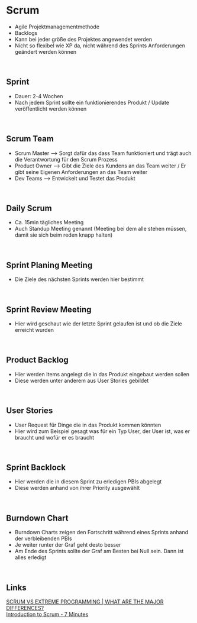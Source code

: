 # Scrum
- Agile Projektmanagementmethode
- Backlogs
- Kann bei jeder größe des Projektes angewendet werden
- Nicht so flexibel wie XP da, nicht während des Sprints Anforderungen geändert werden können

<br>

## Sprint
- Dauer: 2-4 Wochen
- Nach jedem Sprint sollte ein funktionierendes Produkt / Update veröffentlicht werden können

<br>

## Scrum Team
- Scrum Master --> Sorgt dafür das dass Team funktioniert und trägt auch die Verantwortung für den Scrum Prozess
- Product Owner --> Gibt die Ziele des Kundens an das Team weiter / Er gibt seine Eigenen Anforderungen an das Team weiter
- Dev Teams --> Entwickelt und Testet das Produkt

<br>

## Daily Scrum
- Ca. 15min tägliches Meeting
- Auch Standup Meeting genannt (Meeting bei dem alle stehen müssen, damit sie sich beim reden knapp halten)

<br>

## Sprint Planing Meeting
- Die Ziele des nächsten Sprints werden hier bestimmt

<br>

## Sprint Review Meeting
- Hier wird geschaut wie der letzte Sprint gelaufen ist und ob die Ziele erreicht wurden

<br>

## Product Backlog
- Hier werden Items angelegt die in das Produkt eingebaut werden sollen
- Diese werden unter anderem aus User Stories gebildet

<br>

## User Stories
- User Request für Dinge die in das Produkt kommen könnten
- Hier wird zum Beispiel gesagt was für ein Typ User, der User ist, was er braucht und wofür er es braucht

<br>

## Sprint Backlock
- Hier werden die in diesem Sprint zu erledigen PBIs abgelegt
- Diese werden anhand von ihrer Priority ausgewählt

<br>

## Burndown Chart
- Burndown Charts zeigen den Fortschritt während eines Sprints anhand der verbleibenden PBIs
- Je weiter runter der Graf geht desto besser
- Am Ende des Sprints sollte der Graf am Besten bei Null sein. Dann ist alles erledigt

<br>

## Links
[SCRUM VS EXTREME PROGRAMMING | WHAT ARE THE MAJOR DIFFERENCES?](https://www.youtube.com/watch?v=PRYmsmMdlko)  
[Introduction to Scrum - 7 Minutes](https://www.youtube.com/watch?v=9TycLR0TqFA)  
